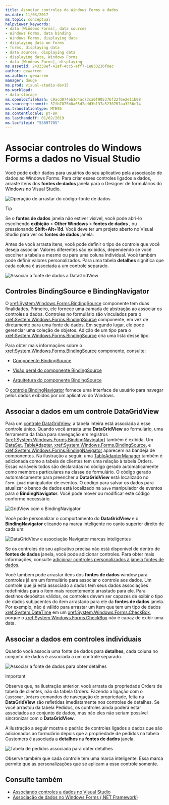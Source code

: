 ```yaml
---
title: Associar controles do Windows Forms a dados
ms.date: 11/03/2017
ms.topic: conceptual
helpviewer_keywords:
- data [Windows Forms], data sources
- Windows Forms, data binding
- Windows Forms, displaying data
- displaying data on forms
- forms, displaying data
- data sources, displaying data
- displaying data, Windows Forms
- data [Windows Forms], displaying
ms.assetid: 243338ef-41af-4cc5-aff7-1e830236f0ec
author: gewarren
ms.author: gewarren
manager: douge
ms.prod: visual-studio-dev15
ms.workload:
- data-storage
ms.openlocfilehash: c9acd074eb1d4ac73ca0f905376f22f6e2e11b08
ms.sourcegitcommit: 37fb7075b0a65d2add3b137a5230767aa3266c74
ms.translationtype: MTE95
ms.contentlocale: pt-BR
ms.lasthandoff: 01/02/2019
ms.locfileid: "53897705"
---
```

# <a name="bind-windows-forms-controls-to-data-in-visual-studio"></a>Associar controles do Windows Forms a dados no Visual Studio

Você pode exibir dados para usuários do seu aplicativo pela associação de dados ao Windows Forms. Para criar esses controles ligados a dados, arraste itens dos **fontes de dados** janela para o Designer de formulários do Windows no Visual Studio.

![Operação de arrastar do código-fonte de dados](../data-tools/media/raddata-data-source-drag-operation.png)

> [!TIP]
> Se o **fontes de dados** janela não estiver visível, você pode abri-lo escolhendo **exibição** > **Other Windows** > **fontes de dados** , ou pressionando **Shift**+**Alt**+**1!d**. Você deve ter um projeto aberto no Visual Studio para ver os **fontes de dados** janela.

Antes de você arrasta itens, você pode definir o tipo de controle que você deseja associar. Valores diferentes são exibidos, dependendo se você escolher a tabela a mesmo ou para uma coluna individual.  Você também pode definir valores personalizados. Para uma tabela **detalhes** significa que cada coluna é associada a um controle separado.

![Associar a fonte de dados a DataGridView](../data-tools/media/raddata-bind-data-source-to-datagridview.png)

## <a name="bindingsource-and-bindingnavigator-controls"></a>Controles BindingSource e BindingNavigator

O <xref:System.Windows.Forms.BindingSource> componente tem duas finalidades. Primeiro, ele fornece uma camada de abstração ao associar os controles a dados. Controles no formulário são vinculados para o <xref:System.Windows.Forms.BindingSource> componente, em vez de diretamente para uma fonte de dados. Em segundo lugar, ele pode gerenciar uma coleção de objetos. Adição de um tipo para o <xref:System.Windows.Forms.BindingSource> cria uma lista desse tipo.

Para obter mais informações sobre o <xref:System.Windows.Forms.BindingSource> componente, consulte:

- [Componente BindingSource](/dotnet/framework/winforms/controls/bindingsource-component)

- [Visão geral do componente BindingSource](/dotnet/framework/winforms/controls/bindingsource-component-overview)

- [Arquitetura do componente BindingSource](/dotnet/framework/winforms/controls/bindingsource-component-architecture)

O [controle BindingNavigator](/dotnet/framework/winforms/controls/bindingnavigator-control-windows-forms) fornece uma interface de usuário para navegar pelos dados exibidos por um aplicativo do Windows.

## <a name="bind-to-data-in-a-datagridview-control"></a>Associar a dados em um controle DataGridView

Para um [controle DataGridView](/dotnet/framework/winforms/controls/datagridview-control-overview-windows-forms), a tabela inteira está associada a esse controle único. Quando você arrasta uma **DataGridView** ao formulário, uma ferramenta da faixa para navegação em registros (<xref:System.Windows.Forms.BindingNavigator>) também é exibida. Um [DataSet](../data-tools/dataset-tools-in-visual-studio.md), [TableAdapter](../data-tools/create-and-configure-tableadapters.md), <xref:System.Windows.Forms.BindingSource>, e <xref:System.Windows.Forms.BindingNavigator> aparecem na bandeja de componentes. Na ilustração a seguir, uma [TableAdapterManager](https://msdn.microsoft.com/library/bb384426.aspx) também é adicionada como a tabela de clientes tem uma relação à tabela Orders. Essas variáveis todos são declaradas no código gerado automaticamente como membros particulares na classe de formulário. O código gerado automaticamente para preencher a **DataGridView** está localizado no `Form_Load` manipulador de eventos. O código para salvar os dados para atualizar o banco de dados está localizado na `Save` manipulador de eventos para o **BindingNavigator**. Você pode mover ou modificar este código conforme necessário.

![GridView com o BindingNavigator](../data-tools/media/raddata-gridview-with-bindingnavigator.png)

Você pode personalizar o comportamento do **DataGridView** e o **BindingNavigator** clicando na marca inteligente no canto superior direito de cada um:

![DataGridView e associação Navigator marcas inteligentes](../data-tools/media/raddata-datagridview-and-binding-navigator-smart-tags.png)

Se os controles de seu aplicativo precisa não está disponível de dentro de **fontes de dados** janela, você pode adicionar controles. Para obter mais informações, consulte [adicionar controles personalizados à janela fontes de dados](../data-tools/add-custom-controls-to-the-data-sources-window.md).

Você também pode arrastar itens dos **fontes de dados** window para controles já em um formulário para associar o controle aos dados. Um controle que já está associado a dados tem seus dados associações redefinidas para o item mais recentemente arrastado para ele. Para destinos depósitos válidos, os controles devem ser capazes de exibir o tipo de dados subjacentes do item arrastado para ele da **fontes de dados** janela. Por exemplo, não é válido para arrastar um item que tem um tipo de dados <xref:System.DateTime> em um <xref:System.Windows.Forms.CheckBox>, porque o <xref:System.Windows.Forms.CheckBox> não é capaz de exibir uma data.

## <a name="bind-to-data-in-individual-controls"></a>Associar a dados em controles individuais

Quando você associa uma fonte de dados para **detalhes**, cada coluna no conjunto de dados é associada a um controle separado.

![Associar a fonte de dados para obter detalhes](../data-tools/media/raddata-bind-data-source-to-details.png)

> [!IMPORTANT]
> Observe que, na ilustração anterior, você arrasta da propriedade Orders de tabela de clientes, não da tabela Orders. Fazendo a ligação com o `Customer.Orders` comandos de navegação de propriedade, feita na **DataGridView** são refletidas imediatamente nos controles de detalhes. Se você arrastou da tabela Pedidos, os controles ainda poderá estar associados ao conjunto de dados, mas não eles não seriam possível sincronizar com o **DataGridView**.

A ilustração a seguir mostra o padrão de controles ligados a dados que são adicionados ao formulário depois que a propriedade de pedidos na tabela Customers é associada a **detalhes** na **fontes de dados** janela.

![Tabela de pedidos associada para obter detalhes](../data-tools/media/raddata-orders-table-bound-to-details.png)

Observe também que cada controle tem uma marca inteligente. Essa marca permite que as personalizações que se aplicam a esse controle somente.

## <a name="see-also"></a>Consulte também

- [Associando controles a dados no Visual Studio](../data-tools/bind-controls-to-data-in-visual-studio.md)
- [Associação de dados no Windows Forms (.NET Framework)](/dotnet/framework/winforms/windows-forms-data-binding)